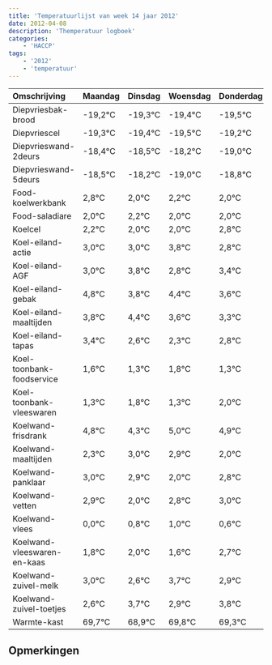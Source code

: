 ```yaml
---
title: 'Temperatuurlijst van week 14 jaar 2012'
date: 2012-04-08
description: 'Themperatuur logboek'
categories:
    - 'HACCP'
tags:
    - '2012'
    - 'temperatuur'
---
```

|Omschrijving|Maandag|Dinsdag|Woensdag|Donderdag|Vrijdag|Zaterdag|Zondag|
|:---|:---|:---|:---|:---|:---|:---|:---|
|Diepvriesbak-brood|-19,2°C|-19,3°C|-19,4°C|-19,5°C|-19,2°C|-20,0°C|-19,8°C|
|Diepvriescel|-19,3°C|-19,4°C|-19,5°C|-19,2°C|-20,0°C|-19,8°C|-20,0°C|
|Diepvrieswand-2deurs|-18,4°C|-18,5°C|-18,2°C|-19,0°C|-18,8°C|-19,0°C|-19,0°C|
|Diepvrieswand-5deurs|-18,5°C|-18,2°C|-19,0°C|-18,8°C|-19,0°C|-19,0°C|-18,2°C|
|Food-koelwerkbank|2,8°C|2,0°C|2,2°C|2,0°C|2,0°C|2,8°C|1,8°C|
|Food-saladiare|2,0°C|2,2°C|2,0°C|2,0°C|2,8°C|1,8°C|2,4°C|
|Koelcel|2,2°C|2,0°C|2,0°C|2,8°C|1,8°C|2,4°C|1,6°C|
|Koel-eiland-actie|3,0°C|3,0°C|3,8°C|2,8°C|3,4°C|2,6°C|2,3°C|
|Koel-eiland-AGF|3,0°C|3,8°C|2,8°C|3,4°C|2,6°C|2,3°C|2,8°C|
|Koel-eiland-gebak|4,8°C|3,8°C|4,4°C|3,6°C|3,3°C|3,8°C|3,3°C|
|Koel-eiland-maaltijden|3,8°C|4,4°C|3,6°C|3,3°C|3,8°C|3,3°C|4,0°C|
|Koel-eiland-tapas|3,4°C|2,6°C|2,3°C|2,8°C|2,3°C|3,0°C|2,9°C|
|Koel-toonbank-foodservice|1,6°C|1,3°C|1,8°C|1,3°C|2,0°C|1,9°C|1,0°C|
|Koel-toonbank-vleeswaren|1,3°C|1,8°C|1,3°C|2,0°C|1,9°C|1,0°C|1,8°C|
|Koelwand-frisdrank|4,8°C|4,3°C|5,0°C|4,9°C|4,0°C|4,8°C|5,0°C|
|Koelwand-maaltijden|2,3°C|3,0°C|2,9°C|2,0°C|2,8°C|3,0°C|2,6°C|
|Koelwand-panklaar|3,0°C|2,9°C|2,0°C|2,8°C|3,0°C|2,6°C|3,7°C|
|Koelwand-vetten|2,9°C|2,0°C|2,8°C|3,0°C|2,6°C|3,7°C|2,9°C|
|Koelwand-vlees|0,0°C|0,8°C|1,0°C|0,6°C|1,7°C|0,9°C|1,8°C|
|Koelwand-vleeswaren-en-kaas|1,8°C|2,0°C|1,6°C|2,7°C|1,9°C|2,8°C|2,3°C|
|Koelwand-zuivel-melk|3,0°C|2,6°C|3,7°C|2,9°C|3,8°C|3,3°C|3,3°C|
|Koelwand-zuivel-toetjes|2,6°C|3,7°C|2,9°C|3,8°C|3,3°C|3,3°C|2,9°C|
|Warmte-kast|69,7°C|68,9°C|69,8°C|69,3°C|69,3°C|68,9°C|69,4°C|

## Opmerkingen



